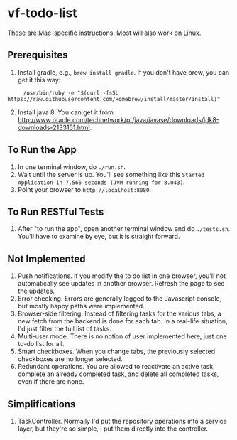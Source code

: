 # vf-todo-list

These are Mac-specific instructions.  Most will also work on Linux.

## Prerequisites

1. Install gradle, e.g., `brew install gradle`.  If you don't have brew, you can get it this way:
```
     /usr/bin/ruby -e "$(curl -fsSL https://raw.githubusercontent.com/Homebrew/install/master/install)"
```

2. Install java 8.  You can get it from http://www.oracle.com/technetwork/pt/java/javase/downloads/jdk8-downloads-2133151.html.

## To Run the App

1. In one terminal window, do `./run.sh`.
2. Wait until the server is up. You'll see something like this `Started Application in 7.566 seconds (JVM running for 8.043)`.
3. Point your browser to `http://localhost:8080`.

## To Run RESTful Tests

1. After "to run the app", open another terminal window and do `./tests.sh`.  You'll have to examine by eye, but it is straight forward.


## Not Implemented

1. Push notifications.  If you modify the to do list in one browser, you'll not automatically see updates in another browser.  Refresh the page to see the updates.
2. Error checking.  Errors are generally logged to the Javascript console, but mostly happy paths were implemented.
3. Browser-side filtering.  Instead of filtering tasks for the various tabs, a new fetch from the backend is done for each tab.  In a real-life situation, I'd just filter the full list of tasks.
4. Multi-user mode.  There is no notion of user implemented here, just one to-do list for all.
5. Smart checkboxes.  When you change tabs, the previously selected checkboxes are no longer selected.
6. Redundant operations.  You are allowed to reactivate an active task, complete an already completed task, and delete all completed tasks, even if there are none.

## Simplifications

1. TaskController.  Normally I'd put the repository operations into a service layer, but they're so simple, I put them directly into the controller.
